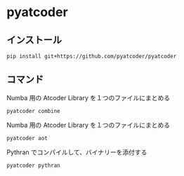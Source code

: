 # pyatcoder
## インストール
```
pip install git+https://github.com/pyatcoder/pyatcoder
```

## コマンド
Numba 用の Atcoder Library を１つのファイルにまとめる
```
pyatcoder combine
```
Numba 用の Atcoder Library を１つのファイルにまとめる
```
pyatcoder aot
```
Pythran でコンパイルして、バイナリーを添付する
```
pyatcoder pythran
```
